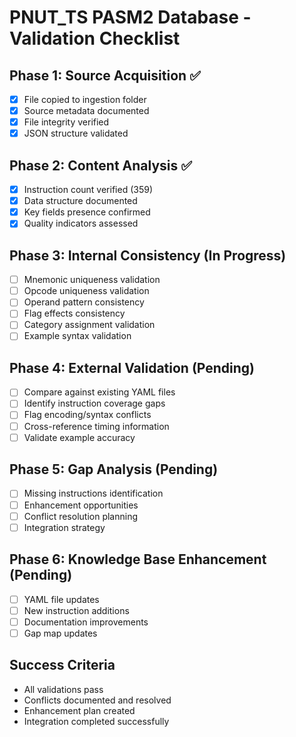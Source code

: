 # PNUT_TS PASM2 Database - Validation Checklist

## Phase 1: Source Acquisition ✅
- [x] File copied to ingestion folder
- [x] Source metadata documented
- [x] File integrity verified
- [x] JSON structure validated

## Phase 2: Content Analysis ✅
- [x] Instruction count verified (359)
- [x] Data structure documented
- [x] Key fields presence confirmed
- [x] Quality indicators assessed

## Phase 3: Internal Consistency (In Progress)
- [ ] Mnemonic uniqueness validation
- [ ] Opcode uniqueness validation  
- [ ] Operand pattern consistency
- [ ] Flag effects consistency
- [ ] Category assignment validation
- [ ] Example syntax validation

## Phase 4: External Validation (Pending)
- [ ] Compare against existing YAML files
- [ ] Identify instruction coverage gaps
- [ ] Flag encoding/syntax conflicts
- [ ] Cross-reference timing information
- [ ] Validate example accuracy

## Phase 5: Gap Analysis (Pending)
- [ ] Missing instructions identification
- [ ] Enhancement opportunities
- [ ] Conflict resolution planning
- [ ] Integration strategy

## Phase 6: Knowledge Base Enhancement (Pending)
- [ ] YAML file updates
- [ ] New instruction additions
- [ ] Documentation improvements
- [ ] Gap map updates

## Success Criteria
- All validations pass
- Conflicts documented and resolved
- Enhancement plan created
- Integration completed successfully
